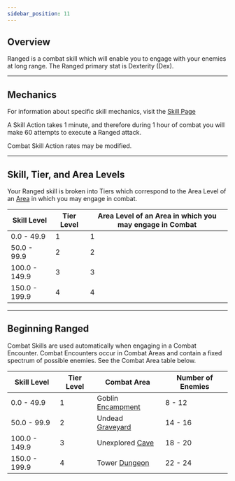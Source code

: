 ```yaml
---
sidebar_position: 11
---
```


## Overview

Ranged is a combat skill which will enable you to engage with your enemies at long range. The Ranged primary stat is Dexterity (Dex).

***

## Mechanics

For information about specific skill mechanics, visit the [Skill Page](Skills.md)

A Skill Action takes 1 minute, and therefore during 1 hour of combat you will make 60 attempts to execute a Ranged attack.

Combat Skill Action rates may be modified.

***

## Skill, Tier, and Area Levels

Your Ranged skill is broken into Tiers which correspond to the Area Level of an [Area](../locations/Locations.md) in which you may engage in combat.


| Skill Level 	| Tier Level 	| Area Level of an Area in which you may engage in Combat 	|
|---	|---	|---	|
| 0.0 - 49.9 	| 1 	| 1 	|
| 50.0 - 99.9 	| 2 	| 2 	|
| 100.0 - 149.9 	| 3 	| 3 	|
| 150.0 - 199.9 	| 4 	| 4 	|
***

## Beginning Ranged

Combat Skills are used automatically when engaging in a Combat Encounter. Combat Encounters occur in Combat Areas and contain a fixed spectrum of possible enemies. See the Combat Area table below.

| Skill Level   	| Tier Level 	| Combat Area       	| Number of Enemies 	|
|---------------	|------------	|-------------------	|-------------------	|
| 0.0 - 49.9    	| 1          	| Goblin [Encampment](../locations/Encampments.md) 	| 8 - 12            	|
| 50.0 - 99.9   	| 2          	| Undead [Graveyard](../locations/Graveyards.md)  	| 14 - 16           	|
| 100.0 - 149.9 	| 3          	| Unexplored [Cave](../locations/Caves.md)   	| 18 - 20           	|
| 150.0 - 199.9 	| 4          	| Tower [Dungeon](../locations/Dungeons.md)     	| 22 - 24           	|